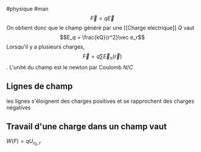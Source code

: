 #physique #man 
$$\vec F = q \vec E$$
On obtient donc que le champ généré par une [[Charge electrique]] $Q$ vaut
$$E_q = \frac{kQ}{r^2}\vec e_r$$
Lorsqu'il y a plusieurs charges, 
$$\vec F = q\sum \vec E_n(\vec r)$$.
L'unité du champ est le newton par Coulomb $N/C$
## Lignes de champ
les lignes s'éloignent des charges positives et se rapprochent des charges négatives
## Travail d'une charge dans un champ vaut
$W(F)= qU_{r_0,r}$